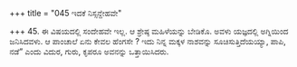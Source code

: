 +++
title = "045 ಇದಕೆ ನಿಸ್ಸನ್ದೇಹವೇ"

+++
45. ಈ ವಿಷಯದಲ್ಲಿ ಸಂದೇಹವೇ ಇಲ್ಲ. ಆ ಶ್ರೇಷ್ಠ ಮಹಿಳೆಯನ್ನು ಬೇಡಿಕೊ. ಅವಳು ಯಜ್ಞದಲ್ಲಿ ಅಗ್ನಿಯಿಂದ ಜನಿಸಿದವಳು. ಆ ಪಾಂಚಾಲೆ ಏನು ಕೇವಲ ಹೆಂಗಸೇ ? ಇದು ನಿನ್ನ ಮಕ್ಕಳ ನಾಶವನ್ನು ಸೂಚಿಸುತ್ತಿದೆಯಯ್ಯಾ, ಪಾಪಿ, ನಡೆ” ಎಂದು ವಿದುರ, ಗುರು, ಕೃಪರೂ ಅವನನ್ನು ಒತ್ತಾಯಿಸಿದರು.